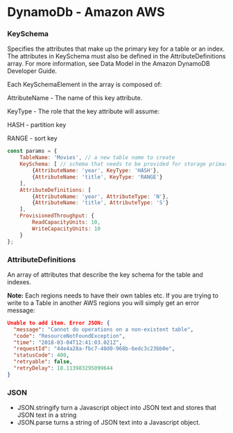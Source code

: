 # DynamoDb - Amazon AWS

### KeySchema

Specifies the attributes that make up the primary key for a table or an index. The attributes in KeySchema must also be defined in the AttributeDefinitions array. For more information, see Data Model in the Amazon DynamoDB Developer Guide.

Each KeySchemaElement in the array is composed of:

AttributeName - The name of this key attribute.

KeyType - The role that the key attribute will assume:

HASH - partition key

RANGE - sort key

```js
const params = {
    TableName: 'Movies', // a new table name to create 
    KeySchema: [ // schema that needs to be provided for storage primary key and sort key
        {AttributeName: 'year', KeyType: 'HASH'},
        {AttributeName: 'title', KeyType: 'RANGE'}
    ],
    AttributeDefinitions: [
        {AttributeName: 'year', AttributeType: 'N'},
        {AttributeName: 'title', AttributeType: 'S'}
    ],
    ProvisionedThroughput: {
        ReadCapacityUnits: 10,
        WriteCapacityUnits: 10
    }
};
``` 

### AttributeDefinitions
An array of attributes that describe the key schema for the table and indexes.

**Note:** Each regions needs to have their own tables etc. If you are trying to write to a Table in another AWS regions you will simply get an error message:

```json
Unable to add item. Error JSON: {
  "message": "Cannot do operations on a non-existent table",
  "code": "ResourceNotFoundException",
  "time": "2018-03-04T12:41:03.021Z",
  "requestId": "44e4a28a-fbc7-40d0-968b-6edc3c23bb0e",
  "statusCode": 400,
  "retryable": false,
  "retryDelay": 18.113983295099644
}
``` 
### JSON
* JSON.stringify turn a Javascript object into JSON text and stores that JSON text in a string
* JSON.parse turns a string of JSON text into a Javascript object.
